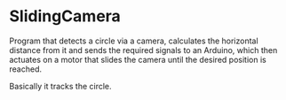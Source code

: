 # SlidingCamera
Program that detects a circle via a camera, calculates the horizontal distance from it and sends the required signals to an Arduino, which then actuates on a motor that slides the camera until the desired position is reached.

Basically it tracks the circle.
